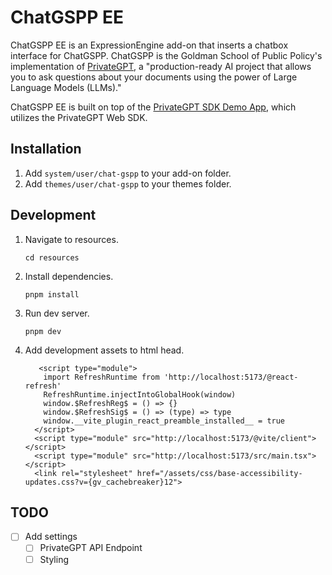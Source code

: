 # ChatGSPP EE

ChatGSPP EE is an ExpressionEngine add-on that inserts a chatbox interface for ChatGSPP. ChatGSPP is the Goldman School of Public Policy's implementation of [PrivateGPT](https://github.com/zylon-ai/private-gpt), a "production-ready AI project that allows you to ask questions about your documents using the power of Large Language Models (LLMs)."

ChatGSPP EE is built on top of the [PrivateGPT SDK Demo App](https://github.com/frgarciames/privategpt-react), which utilizes the PrivateGPT Web SDK.

## Installation

1. Add `system/user/chat-gspp` to your add-on folder.
2. Add `themes/user/chat-gspp` to your themes folder.

## Development

1. Navigate to resources.

   ```
   cd resources
   ```
   
3. Install dependencies.

   ```
   pnpm install
   ```
4. Run dev server.

   ```
   pnpm dev
   ```

5. Add development assets to html head.

   ```
      <script type="module">
       import RefreshRuntime from 'http://localhost:5173/@react-refresh'
       RefreshRuntime.injectIntoGlobalHook(window)
       window.$RefreshReg$ = () => {}
       window.$RefreshSig$ = () => (type) => type
       window.__vite_plugin_react_preamble_installed__ = true
     </script>
     <script type="module" src="http://localhost:5173/@vite/client"></script>
     <script type="module" src="http://localhost:5173/src/main.tsx"></script> 
     <link rel="stylesheet" href="/assets/css/base-accessibility-updates.css?v={gv_cachebreaker}12">
   ```

   
## TODO

- [ ] Add settings
   - [ ] PrivateGPT API Endpoint
   - [ ] Styling
